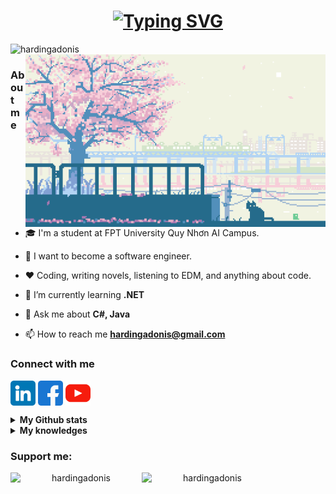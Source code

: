 <h1 align="center">
	<a href="https://github.com/hardingadonis">
		<img src="https://readme-typing-svg.demolab.com?font=Roboto+Condensed&size=30&pause=1000&center=true&vCenter=true&random=false&width=435&lines=Hi!+%F0%9F%99%8B%E2%80%8D%E2%99%82%EF%B8%8F;I'm+Minh+V%C6%B0%C6%A1ng!+%E2%99%89" alt="Typing SVG" />
	</a>
</h1>

<div align="center">
	<div align="left">
		<img src="https://komarev.com/ghpvc/?username=hardingadonis&label=Profile%20views&color=0e75b6&style=flat" alt="hardingadonis" />
	</div>
	<div>
		<img align="right" atl="Banner" width="480" src="imgs/peaceful-banner.gif"/>
	</div>
</div>

### About me

- 🎓 I'm a student at FPT University Quy Nhơn AI Campus.

- 🔮 I want to become a software engineer.

- ❤️ Coding, writing novels, listening to EDM, and anything about code.

- 🔭 I’m currently learning **.NET**

- 💬 Ask me about **C#, Java**

- 📫 How to reach me **hardingadonis@gmail.com**

### Connect with me

<div>
	<p align="left">
		<a href="https://linkedin.com/in/hardingadonis" target="blank"><img align="center" src="imgs/linkedin.png" alt="hardingadonis" width="40" /></a>
		<a href="https://fb.com/adonis.harding" target="blank"><img align="center" src="imgs/facebook.png" alt="adonis.harding" width="40" /></a>
		<a href="https://www.youtube.com/@adonis.harding" target="blank"><img align="center" src="imgs/youtube.png" alt="adonis.harding" width="40" /></a>
	</p>
</div>

<details>
	<summary>
		<b>My Github stats</b>
	</summary>
	<div align="center">
		<picture>
			<source srcset="https://github-readme-stats.vercel.app/api?username=hardingadonis&theme=dark" media="(prefers-color-scheme: dark)"/>
			<source srcset="https://github-readme-stats.vercel.app/api?username=hardingadonis&theme=light" media="(prefers-color-scheme: light)"/>
			<img src="https://github-readme-stats.vercel.app/api?username=hardingadonis"/>
		</picture>
	</div>
</details>

<details>
	<summary>
		<b>My knowledges</b>
	</summary>
	<div align="center">
		<h3>⚙️⚙️ BackEnd ⚙️⚙️</h3>
  		<a href="https://github.com/hardingadonis">
    		<img src="https://skillicons.dev/icons?i=cs,dotnet,java,spring" />
  		</a>
	</div>
	<div align="center">
		<h3>💾💾 Database 💾💾</h3>
  		<a href="https://github.com/hardingadonis">
    		<img src="https://skillicons.dev/icons?i=postgres,mongodb,firebase,sqlite" />
  		</a>
	</div>
	<div align="center">
		<h3>♾️♾️ DevOps ♾️♾️</h3>
  		<a href="https://github.com/hardingadonis">
    		<img src="https://skillicons.dev/icons?i=githubactions,docker" />
  		</a>
	</div>
	<div align="center">
		<h3>👨‍💻👨‍💻 Others 👨‍💻👨‍💻</h3>
  		<a href="https://github.com/hardingadonis">
    		<img src="https://skillicons.dev/icons?i=git,github,cmake,postman" />
  		</a>
	</div>
</details>

### Support me:

<div align="center">
	<a href="https://www.buymeacoffee.com/hardingadonis">
		<img align="left" src="https://cdn.buymeacoffee.com/buttons/v2/default-yellow.png" height="50" width="210" alt="hardingadonis" />
	</a>
	<a href="https://ko-fi.com/hardingadonis">
		<img align="left" src="https://cdn.ko-fi.com/cdn/kofi3.png?v=3" height="50" width="210" alt="hardingadonis" />
	</a>
</div>
